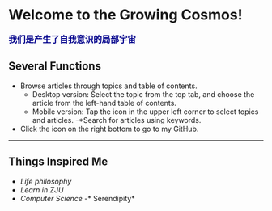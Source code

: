 # Welcome to the Growing Cosmos!

<span style="color: darkblue; font-weight: bold; font-size: 1.2em;">我们是产生了自我意识的局部宇宙</span>

## Several Functions
- Browse articles through topics and table of contents.
    - Desktop version: Select the topic from the top tab, and choose the article from the left-hand table of contents.
    - Mobile version: Tap the icon in the upper left corner to select topics and articles.
-*Search for articles using keywords.
- Click the icon on the right bottom to go to my GitHub.

---

## Things Inspired Me
- *Life philosophy*
- *Learn in ZJU*
- *Computer Science*
-* Serendipity*